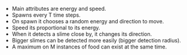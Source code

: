 - Main attributes are energy and speed.
- Spawns every T time steps.
- On spawn it chooses a random energy and direction to move.
- Speed its proportional to its energy.
- When it detects a slime close by, it changes its direction.
- Bigger slimes can be detected more easily (bigger detection radius).
- A maximum on M instances of food can exist at the same time.